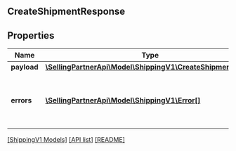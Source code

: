 ## CreateShipmentResponse

## Properties

Name | Type | Description | Notes
------------ | ------------- | ------------- | -------------
**payload** | [**\SellingPartnerApi\Model\ShippingV1\CreateShipmentResult**](CreateShipmentResult.md) |  | [optional]
**errors** | [**\SellingPartnerApi\Model\ShippingV1\Error[]**](Error.md) | A list of error responses returned when a request is unsuccessful. | [optional]

[[ShippingV1 Models]](../) [[API list]](../../Api) [[README]](../../../README.md)
